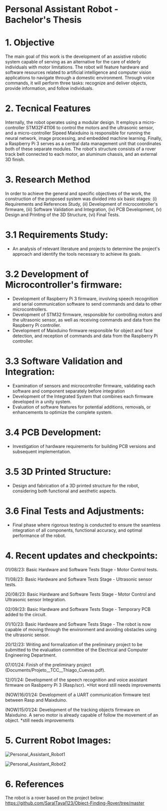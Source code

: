 # Personal Assistant Robot - Bachelor's Thesis

# 1. Objective 
The main goal of this work is the development of an assistive robotic system capable of serving as an alternative for the care of elderly individuals with motor limitations. The robot will feature hardware and software resources related to artificial intelligence and computer vision applications to navigate through a domestic environment. Through voice commands, it will perform three tasks: recognize and deliver objects, provide information, and follow individuals.

# 2. Tecnical Features
Internally, the robot operates using a modular design. It employs a micro-controller STM32F41106 to control the motors and the ultrasonic sensor, and a micro-controller Sipeed Maixduino is responsible for running the neural network, image processing, and embedded machine learning. Finally, a Raspberry Pi 3 serves as a central data management unit that coordinates both of these separate modules. The robot's structure consists of a rover track belt connected to each motor, an aluminum chassis, and an external 3D finish.

# 3. Research Method 
In order to achieve the general and specific objectives of the work, the construction of the proposed system was divided into six basic stages: (i) Requirements and References Study, (ii) Development of microcontroller's firmware, (iii) Software Validation and Integration, (iv) PCB Development, (v) Design and Printing of the 3D Structure, (vi) Final Tests.

# 3.1 Requirements Study: 
- An analysis of relevant literature and projects to determine the project's approach and identify the tools necessary to achieve its goals.

# 3.2 Development of Microcontroller's firmware:
- Development of Raspberry Pi 3 firmware, involving speech recognition and serial communication software to send commands and data to other microcontrollers.
- Development of STM32 firmware, responsible for controlling motors and the ultrasonic sensor, as well as receiving commands and data from the Raspberry Pi controller.
- Development of Maixduino firmware responsible for object and face detection, and reception of commands and data from the Raspberry Pi controller.

# 3.3 Software Validation and Integration: 
- Examination of sensors and microcontroller firmware, validating each software and component separately before integration
- Development of the Integrated System that combines each firmware developed in a unity system.
- Evaluation of software features for potential additions, removals, or enhancements to optimize the complete system.

# 3.4 PCB Development:
- Investigation of hardware requirements for building PCB versions and subsequent implementation.

# 3.5 3D Printed Structure: 
- Design and fabrication of a 3D printed structure for the robot, considering both functional and aesthetic aspects.

# 3.6 Final Tests and Adjustments: 
- Final phase where rigorous testing is conducted to ensure the seamless integration of all components, functional accuracy, and optimal performance of the robot.

# 4. Recent updates and checkpoints:

01/08/23: Basic Hardware and Software Tests Stage - Motor Control tests.

11/08/23: Basic Hardware and Software Tests Stage - Ultrasonic sensor tests.

20/08/23: Basic Hardware and Software Tests Stage - Motor Control and Ultrasonic sensor Integration.

02/09/23: Basic Hardware and Software Tests Stage - Temporary PCB added to the circuit.

01/10/23: Basic Hardware and Software Tests Stage - The robot is now capable of moving through the environment and avoiding obstacles using the ultrasonic sensor. 

20/12/23: Writing and formalization of the preliminary project to be submitted to the evaluation committee of the Electrical and Computer Engineering Department.

07/01/24: Finish of the preliminary project (Documents/Projeto__TCC__Thiago_Cuevas.pdf).

12/01/24: Development of the speech recognition and voice assistant firmware on Rasbperry Pi 3 (Rasp/scr). *Hot word still needs improvements

(NOW)16/01/24: Development of a UART communication firmware test between Rasp and Maixduino.

(NOW)15/01/24: Development of the tracking objects firmware on Maixduino. A servo motor is already capable of follow the movement of an object. *still needs improvements 

# 5. Current Robot Images:
![Personal_Assistant_Robot1](https://github.com/thiagofcm/Personal_Assistant_Robot_TCC/assets/22446244/e5b46cf7-b34e-46e4-ad61-13eb81d811cc)

![Personal_Assistant_Robot2](https://github.com/thiagofcm/Personal_Assistant_Robot_TCC/assets/22446244/65def04f-73bd-4eb1-a230-806fc0ca966d)


# 6. References
The robot is a rover based on the project below:
https://github.com/SaralTayal123/Object-Finding-Rover/tree/master

